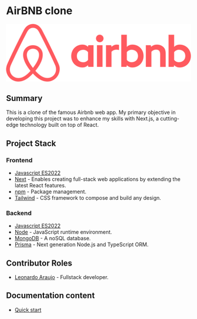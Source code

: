 # AirBNB clone 

<div align="center">
	<img src="./public/images/logo.png" />
</div>

## Summary

This is a clone of the famous Airbnb web app. My primary objective in developing this project was to enhance my skills with Next.js, a cutting-edge technology built on top of React.

## Project Stack

### Frontend

- [Javascript ES2022](https://developer.mozilla.org/en-US/docs/Web/JavaScript)
- [Next](https://nextjs.org/) - Enables creating full-stack web applications by extending the latest React features.
- [npm](https://docs.npmjs.com/) - Package management.
- [Tailwind](https://tailwindcss.com/) - CSS framework to compose and build any design.

### Backend

- [Javascript ES2022](https://developer.mozilla.org/en-US/docs/Web/JavaScript)
- [Node](https://nodejs.org) - JavaScript runtime environment.
- [MongoDB](https://www.mongodb.com/) - A noSQL database.
- [Prisma](https://www.prisma.io/) - Next generation Node.js and TypeScript ORM.

## Contributor Roles

- [Leonardo Araujo](https://github.com/Leoujo) - Fullstack developer.

## Documentation content

- [Quick start](https://github.com/Leoujo/airbnb-clone/blob/main/docs/quick_start.md)




